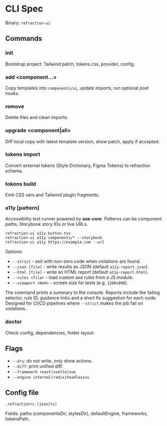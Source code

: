 # CLI Spec

Binary: `refraction-ui`

## Commands

### init
Bootstrap project: Tailwind patch, tokens.css, provider, config.

### add <component...>
Copy templates into `components/ui`, update imports, run optional post hooks.

### remove <component>
Delete files and clean imports.

### upgrade <component|all>
Diff local copy with latest template version, show patch, apply if accepted.

### tokens import <file>
Convert external tokens (Style Dictionary, Figma Tokens) to refraction schema.

### tokens build
Emit CSS vars and Tailwind plugin fragments.

### a11y [pattern]
Accessibility test runner powered by **axe-core**. Patterns can be component
paths, Storybook story IDs or live URLs.

```
refraction-ui a11y button.tsx
refraction-ui a11y components/* --storybook
refraction-ui a11y https://example.com --url
```

Options:

- `--strict` - exit with non-zero code when violations are found.
- `--json [file]` - write results as JSON (default `a11y-report.json`).
- `--html [file]` - write an HTML report (default `a11y-report.html`).
- `--rules <file>` - load custom axe rules from a JS module.
- `--viewport <WxH>` - screen size for tests (e.g. `1280x800`).

The command prints a summary to the console. Reports include the failing
selector, rule ID, guidance links and a short fix suggestion for each node.
Designed for CI/CD pipelines where `--strict` makes the job fail on
violations.

### doctor
Check config, dependencies, folder layout.

## Flags
- `--dry`: do not write, only show actions.
- `--diff`: print unified diff.
- `--framework react|svelte|vue`
- `--engine internal|radix|headlessui`

## Config file
`.refractionrc.(json|ts)`

Fields: paths (componentsDir, stylesDir), defaultEngine, frameworks, tokensPath.
